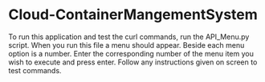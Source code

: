# Cloud-ContainerMangementSystem
To run this application and test the curl commands, run the API_Menu.py script. When you run this file a menu should appear. Beside each menu option is a number. Enter the corresponding number of the menu item you wish to execute and press enter. Follow any instructions given on screen to test commands.
